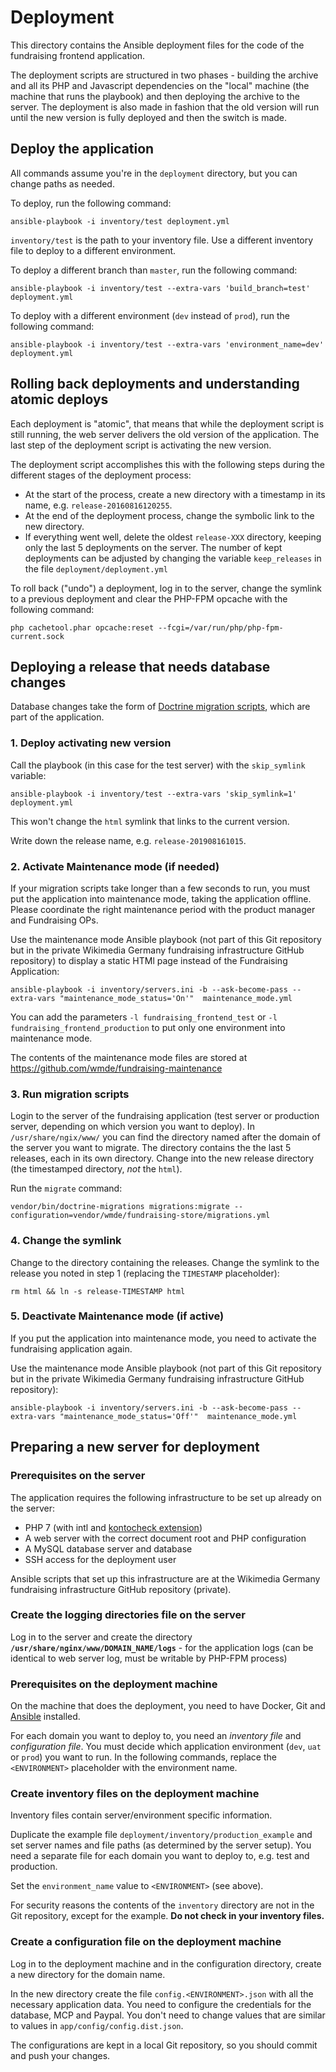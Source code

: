 # Deployment

This directory contains the Ansible deployment files for the code of the fundraising frontend application.

The deployment scripts are structured in two phases - building the archive and all its PHP and Javascript dependencies on the "local" 
machine (the machine that runs the playbook) and then deploying the archive to the server. The deployment is also made 
in fashion that the old version will run until the new version is fully deployed and then the switch is made.

## Deploy the application

All commands assume you're in the `deployment` directory, but you can change paths as needed.

To deploy, run the following command:

    ansible-playbook -i inventory/test deployment.yml

`inventory/test` is the path to your inventory file. Use a different inventory file to deploy to a different environment.

To deploy a different branch than `master`, run the following command:

    ansible-playbook -i inventory/test --extra-vars 'build_branch=test' deployment.yml
    
To deploy with a different environment (`dev` instead of `prod`), run the following command:

    ansible-playbook -i inventory/test --extra-vars 'environment_name=dev' deployment.yml

## Rolling back deployments and understanding atomic deploys
Each deployment is "atomic", that means that while the deployment script is still running, the web server delivers the old version of the application. The last step of the deployment script is activating the new version.

The deployment script accomplishes this with the following steps during the different stages of the deployment process:

 - At the start of the process, create a new directory with a timestamp in its name, e.g. `release-20160816120255`.
 - At the end of the deployment process, change the symbolic link to the new directory.
 - If everything went well, delete the oldest `release-XXX` directory, keeping only the last 5 deployments on the server. The number of kept deployments can be adjusted by changing the variable `keep_releases` in the file `deployment/deployment.yml`

To roll back ("undo") a deployment, log in to the server, change the symlink to a previous deployment and clear the PHP-FPM opcache with the following command:

    php cachetool.phar opcache:reset --fcgi=/var/run/php/php-fpm-current.sock

## Deploying a release that needs database changes

Database changes take the form of [Doctrine migration scripts](https://www.doctrine-project.org/projects/doctrine-migrations/en/2.2/reference/introduction.html), which are part of the application.

### 1. Deploy activating new version
Call the playbook (in this case for the test server) with the `skip_symlink` variable:

    ansible-playbook -i inventory/test --extra-vars 'skip_symlink=1' deployment.yml

This won't change the `html` symlink that links to the current version. 

Write down the release name, e.g. `release-201908161015`.

### 2. Activate Maintenance mode (if needed)
If your migration scripts take longer than a few seconds to run, you must put the application into maintenance mode, taking the application offline. Please coordinate the right maintenance period with the product manager and Fundraising OPs.

Use the maintenance mode Ansible playbook (not part of this Git repository but in the private Wikimedia Germany fundraising infrastructure GitHub repository) to display a static HTMl page instead of the Fundraising Application: 

    ansible-playbook -i inventory/servers.ini -b --ask-become-pass --extra-vars "maintenance_mode_status='On'"  maintenance_mode.yml

You can add the parameters `-l fundraising_frontend_test` or `-l fundraising_frontend_production` to put only one environment into maintenance mode.

The contents of the maintenance mode files are stored at https://github.com/wmde/fundraising-maintenance

### 3. Run migration scripts
Login to the server of the fundraising application (test server or production server, depending on which version you want to deploy).
In `/usr/share/ngix/www/` you can find the directory named after the domain of the server you want to migrate. The directory contains the the last 5 releases, each in its own directory.
Change into the new release directory (the timestamped directory, *not* the `html`).

Run the `migrate` command:

    vendor/bin/doctrine-migrations migrations:migrate --configuration=vendor/wmde/fundraising-store/migrations.yml

### 4. Change the symlink

Change to the directory containing the releases. Change the symlink to the release you noted in step 1 (replacing the `TIMESTAMP` placeholder):

    rm html && ln -s release-TIMESTAMP html

### 5. Deactivate Maintenance mode (if active)
If you put the application into maintenance mode, you need to activate the fundraising application again.

Use the maintenance mode Ansible playbook (not part of this Git repository but in the private Wikimedia Germany fundraising infrastructure GitHub repository): 

    ansible-playbook -i inventory/servers.ini -b --ask-become-pass --extra-vars "maintenance_mode_status='Off'"  maintenance_mode.yml

## Preparing a new server for deployment

### Prerequisites on the server
The application requires the following infrastructure to be set up already on the server:

- PHP 7 (with intl and [kontocheck extension](http://kontocheck.sourceforge.net/))
- A web server with the correct document root and PHP configuration
- A MySQL database server and database
- SSH access for the deployment user

Ansible scripts that set up this infrastructure are at the Wikimedia Germany fundraising infrastructure GitHub repository (private).  

### Create the logging directories file on the server

Log in to the server and create the directory **`/usr/share/nginx/www/DOMAIN_NAME/logs`** - for the application logs (can be identical to web server log, must be writable by PHP-FPM process)

### Prerequisites on the deployment machine
On the machine that does the deployment, you need to have Docker, Git and [Ansible](http://ansible.com/) installed. 

For each domain you want to deploy to, you need an *inventory file* and *configuration file*. You must decide which application environment (`dev`, `uat` or `prod`) you want to run. In the following commands, replace the `<ENVIRONMENT>` placeholder with the environment name. 

### Create inventory files on the deployment machine
Inventory files contain server/environment specific information.

Duplicate the example file `deployment/inventory/production_example` and set server names and file paths (as determined by the server setup). You need a separate file for each domain you want to deploy to, e.g. test and production.

Set the `environment_name` value to `<ENVIRONMENT>` (see above).

For security reasons the contents of the `inventory` directory are not in the Git repository, except for the example. **Do not check in your inventory files.**

### Create a configuration file on the deployment machine

Log in to the deployment machine and in the configuration directory, create a new directory for the domain name.

In the new directory create the file `config.<ENVIRONMENT>.json` with all the necessary application data. You need to configure the credentials for the database, MCP and Paypal. You don't need to change values that are similar to values in `app/config/config.dist.json`.

The configurations are kept in a local Git repository, so you should commit and push your changes.
